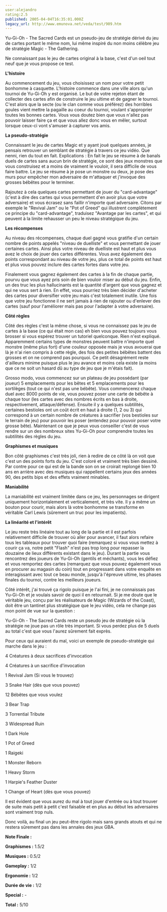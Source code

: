 ```yaml
---
user:alejandro
rating:2.5
published: 2005-04-04T16:35:01.000Z
legacy_url: http://www.emunova.net/veda/test/909.htm
---
```

Yu-Gi-Oh - The Sacred Cards est un pseudo-jeu de stratégie dérivé du jeu de cartes portant le même nom, lui même inspiré du non moins célèbre jeu de stratégie Magic - The Gathering.  

  

Ne connaissant pas le jeu de cartes original à la base, c'est d'un oeil tout neuf que je vous propose ce test.  

  

**L'histoire**  

  

Au commencement du jeu, vous choisissez un nom pour votre petit bonhomme à casquette. L'histoire commence dans une ville alors qu'un tournoi de Yu-Gi-Oh y est organisé. Le but de votre rejeton étant de collecter des cartes afin de construire le jeu ultime et de gagner le tournoi. C'est alors que la secte (ou le clan comme vous préférez) des horribles goules vient mettre la pagaille au coeur du tournoi, voulant s'approprier toutes les bonnes cartes. Vous vous doutez bien que vous n'allez pas pouvoir laisser faire ça et que vous allez donc vous en mêler, surtout lorsque ceux-ci vont s'amuser à capturer vos amis.  

  

**La pseudo-stratégie**  

  

Connaissant le jeu de cartes Magic et y ayant joué quelques années, je pensais retrouver un semblant de stratégie à travers ce jeu vidéo. Que nenni, rien du tout en fait. Explications : En fait le jeu se résume à de banals duels de cartes sans aucun brin de stratégie, ce sont des jeux monstres que vous construisez et a moins de vraiment le vouloir, il sera difficile de vous faire battre. Le jeu se résume à je pose un monstre ou deux, je pose des murs pour empêcher mon adversaire de m'attaquer et j'invoque des grosses bébêtes pour le terminer.  

  

Rajoutez à cela quelques cartes permettant de jouer du "card-advantage" (c'est à dire des cartes qui vous permettent d'en avoir plus que votre adversaire) et vous écrasez sans faillir n'importe quel adversaire. Citons par exemple le "Revival Jam" ou le "Pot of Greed" qui illustrent complètement ce principe du "card-advantage", traduisez "Avantage par les cartes", et qui peuvent à la limite rehausser un peu le niveau stratégique du jeu.  

  

**Les récompenses**  

  

Au niveau des récompenses, chaque duel gagné vous gratifie d'un certain nombre de points appelés "niveau de duelliste" et vous permettant de jouer certaines cartes. Ainsi plus votre niveau de duelliste est haut et plus vous avez le choix de jouer des cartes différentes. Vous avez également des points correspondant au niveau de votre jeu, plus ce total de points est haut et plus vous pouvez inclure des cartes fortes dans votre jeu.  

  

Finalement vous gagnez également des cartes à la fin de chaque partie, pourvu que vous ayez pris soin de bien vouloir miser au début du jeu. Enfin, un des truc les plus hallucinants est la quantité d'argent que vous gagnez et qui ne vous sert à rien. En effet, vous pourriez très bien décider d'acheter des cartes pour diversifier votre jeu mais c'est totalement inutile. Une fois que votre jeu fonctionne il ne sert jamais à rien de rajouter ou d'enlever des cartes (sauf pour l'améliorer mais pas pour l'adapter à votre adversaire).  

  

**Côté règles**  

  

Côté des règles c'est la même chose, si vous ne connaissez pas le jeu de cartes à la base (ce qui était mon cas) eh bien vous pouvez toujours vous brosser si vous espérez trouver un tutoriel quelconque. Rien n'est expliqué. Apparemment certains types de monstres peuvent battre n'importe quel monstre (même plus fort) d'une couleur opposée mais je vous avouerai que là je n'ai rien compris à cette règle, des fois des petites bébêtes battent des grosses et on ne comprend pas pourquoi. Ce petit désagrément reste d'ailleurs minime puisque plus le jeu avance et moins cela existe (a moins que ce ne soit un hasard dû au type de jeu que je m'étais fait).  

  

Grosso modo, vous commencez sur un plateau de jeu possédant (par joueur) 5 emplacements pour les bêtes et 5 emplacements pour les sortilèges (tout ce qui n'est pas une bébête). Vous commencerez chaque duel avec 8000 points de vie, vous pouvez poser une carte de bébête à chaque tour (les cartes avec des nombres écrits en bas à droite, respectivement, attaque/défense). Ensuite il y a quelques subtilités, certaines bestioles ont un coût écrit en haut à droite (1, 2 ou 3) qui correspond à un certain nombre de créatures à sacrifier (vos bestioles sur le terrain de jeu) pour pouvoir les poser (entendez pour pouvoir poser votre grosse bête). Maintenant ce que je peux vous conseiller c'est de vous rendre sur un des nombreux sites Yu-Gi-Oh pour comprendre toutes les subtilités des règles du jeu.  

  

**Graphismes et musiques**  

  

Bon côté graphismes c'est très joli, rien à redire de ce côté là on voit que c'est un des points forts du jeu. C'est coloré et vraiment très bien dessiné. Par contre pour ce qui est de la bande son on se croirait replongé bien 10 ans en arrière avec des musiques qui rappellent certains jeux des années 90, des petits bips et des effets vraiment minables.  

  

**Maniabilité**  

  

La maniabilité est vraiment limitée dans ce jeu, les personnages se dirigent uniquement horizontalement et verticalement, et très vite. Il y a même un bouton pour courir, mais alors là votre bonhomme se transforme en véritable Carl Lewis (sûrement un truc pour les impatients).  

  

**La linéarité et l'intérêt**  

  

Le jeu reste très linéaire tout au long de la partie et il est parfois relativement difficile de trouver où aller pour avancer, il faut alors refaire tous les tableaux pour trouver quoi faire (remarquez si vous vous mettez à courir ça va, notre petit "Flash" n'est pas trop long pour repasser la douzaine de lieux différents existant dans le jeu). Durant la partie vous rencontrez des joueurs de Yu-Gi-Oh (gentils et méchants), vous les défiez et vous remportez des cartes (remarquez que vous pouvez également vous en procurer au magasin du coin) tout en progressant dans votre enquête en interagissant avec tout ce beau monde, jusqu'à l'épreuve ultime, les phases finales du tournoi, contre les meilleurs joueurs.  

  

Côté intérêt, j'ai trouvé ça rigolo puisque je l'ai fini, je ne connaissais pas Yu-Gi-Oh et je voulais savoir de quoi il en retournait. Si je me doute que le véritable jeu, conçu par les réalisateurs de Magic (Wizards of the Coast), doit être un tantinet plus stratégique que le jeu vidéo, cela ne change pas mon point de vue sur la question :   

  

Yu-Gi-Oh - The Sacred Cards reste un pseudo jeu de stratégie où la stratégie ne joue pas un rôle très important. Si vous perdez plus de 5 duels au total c'est que vous l'aurez sûrement fait exprès.  

  

Pour ceux qui auraient du mal, voici un exemple de pseudo-stratégie qui marche dans le jeu :   

  

4 Créatures à deux sacrifices d'invocation  

4 Créatures à un sacrifice d'invocation  

1 Revival Jam (Si vous le trouvez)  

3 Snake Hair (dès que vous pouvez)  

12 Bébêtes que vous voulez  

3 Bear Trap  

3 Torrential Tribute  

3 Widespread Ruin  

1 Dark Hole  

1 Pot of Greed  

1 Raigeki  

1 Monster Reborn  

1 Heavy Storm  

1 Harpie's Feather Duster  

1 Change of Heart (dès que vous pouvez)  

  

Il est évident que vous aurez du mal à tout jouer d'entrée ou à tout trouver de suite mais petit à petit c'est faisable et en plus au début les adversaires sont vraiment trop nuls.  

  

Donc voilà, au final un jeu peut-être rigolo mais sans grands atouts et qui ne restera sûrement pas dans les annales des jeux GBA.  

  

**Note Finale :**  

  

**Graphismes :** 1.5/2  

**Musiques :** 0.5/2  

**Gameplay :** 1/2  

**Ergonomie :** 1/2  

**Durée de vie :** 1/2  

**Special :** -  

  

**Total :** 5/10